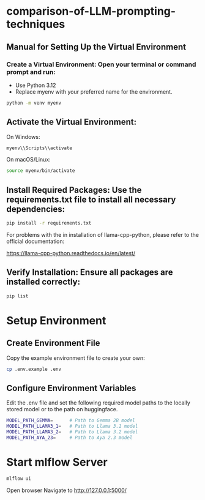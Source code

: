# comparison-of-LLM-prompting-techniques


## Manual for Setting Up the Virtual Environment
### Create a Virtual Environment: Open your terminal or command prompt and run:

+ Use Python 3.12   
+ Replace myenv with your preferred name for the environment.

```bash
python -m venv myenv
```

## Activate the Virtual Environment:

On Windows:
```bash
myenv\\Scripts\\activate
```
On macOS/Linux:
```bash
source myenv/bin/activate
```

## Install Required Packages: Use the requirements.txt file to install all necessary dependencies:

```bash
pip install -r requirements.txt
```

For problems with the in installation of llama-cpp-python, please refer to the official documentation:

https://llama-cpp-python.readthedocs.io/en/latest/

## Verify Installation: Ensure all packages are installed correctly:

```bash
pip list
```

# Setup Environment
## Create Environment File
Copy the example environment file to create your own:
```bash
cp .env.example .env
```

## Configure Environment Variables
Edit the .env file and set the following required model paths to the locally stored model or to the path on huggingface.

```bash
MODEL_PATH_GEMMA=      # Path to Gemma 2B model
MODEL_PATH_LLAMA3_1=   # Path to Llama 3.1 model
MODEL_PATH_LLAMA3_2=   # Path to Llama 3.2 model
MODEL_PATH_AYA_23=     # Path to Aya 2.3 model
```

# Start mlflow Server

```bash
mlflow ui
```

Open browser
Navigate to http://127.0.0.1:5000/